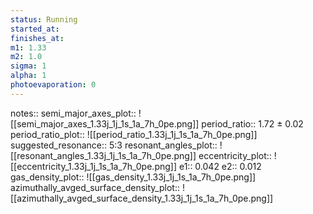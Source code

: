 ```yaml
---
status: Running
started_at:
finishes_at:
m1: 1.33
m2: 1.0
sigma: 1
alpha: 1
photoevaporation: 0
---
```


notes::
semi_major_axes_plot:: ![[semi_major_axes_1.33j_1j_1s_1a_7h_0pe.png]]
period_ratio:: 1.72 ± 0.02
period_ratio_plot:: ![[period_ratio_1.33j_1j_1s_1a_7h_0pe.png]]
suggested_resonance:: 5:3
resonant_angles_plot:: ![[resonant_angles_1.33j_1j_1s_1a_7h_0pe.png]]
eccentricity_plot:: ![[eccentricity_1.33j_1j_1s_1a_7h_0pe.png]]
e1:: 0.042
e2:: 0.012
gas_density_plot:: ![[gas_density_1.33j_1j_1s_1a_7h_0pe.png]]
azimuthally_avged_surface_density_plot:: ![[azimuthally_avged_surface_density_1.33j_1j_1s_1a_7h_0pe.png]]

